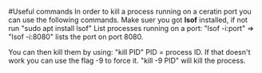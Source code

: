 #Useful commands
In order to kill a process running on a ceratin port you can use the following commands.
Make suer you got **lsof** installed, if not run "sudo apt install lsof"
List processes running on a port:
"lsof -i:port" => "lsof -i:8080" lists the port on port 8080.

You can then kill them by using:
"kill PID" PID = process ID.
If that doesn't work you can use the flag -9 to force it.
"kill -9 PID" will kill the process.
